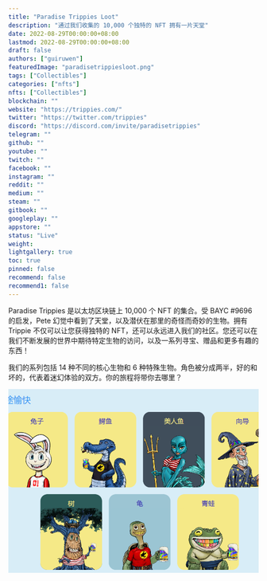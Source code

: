 ```yaml
---
title: "Paradise Trippies Loot"
description: "通过我们收集的 10,000 个独特的 NFT 拥有一片天堂"
date: 2022-08-29T00:00:00+08:00
lastmod: 2022-08-29T00:00:00+08:00
draft: false
authors: ["guiruwen"]
featuredImage: "paradisetrippiesloot.png"
tags: ["Collectibles"]
categories: ["nfts"]
nfts: ["Collectibles"]
blockchain: ""
website: "https://trippies.com/"
twitter: "https://twitter.com/trippies"
discord: "https://discord.com/invite/paradisetrippies"
telegram: ""
github: ""
youtube: ""
twitch: ""
facebook: ""
instagram: ""
reddit: ""
medium: ""
steam: ""
gitbook: ""
googleplay: ""
appstore: ""
status: "Live"
weight: 
lightgallery: true
toc: true
pinned: false
recommend: false
recommend1: false
---
```

Paradise Trippies 是以太坊区块链上 10,000 个 NFT 的集合。受 BAYC #9696 的启发，Pete 幻觉中看到了天堂，以及潜伏在那里的奇怪而奇妙的生物。拥有 Trippie 不仅可以让您获得独特的 NFT，还可以永远进入我们的社区。您还可以在我们不断发展的世界中期待特定生物的访问，以及一系列寻宝、赠品和更多有趣的东西！

我们的系列包括 14 种不同的核心生物和 6 种特殊生物。角色被分成两半，好的和坏的，代表着迷幻体验的双方。你的旅程将带你去哪里？

![nft](01.png)
